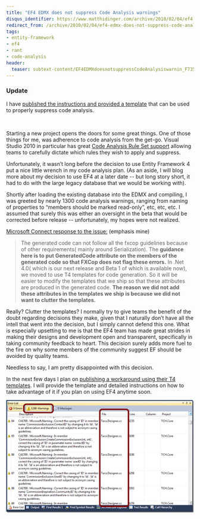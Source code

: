 ```yaml
---
title: "EF4 EDMX does not suppress Code Analysis warnings"
disqus_identifier: https://www.matthidinger.com/archive/2010/02/04/ef4-edmx-does-not-suppress-code-analysis-warnings.aspx
redirect_from: /archive/2010/02/04/ef4-edmx-does-not-suppress-code-analysis-warnings.aspx/
tags: 
- entity-framework
- ef4
- rant
- code-analysis
header:
  teaser: subtext-content/EF4EDMXdoesnotsuppressCodeAnalysiswarnin_F735/CropperCapture3_thumb.png
---
```

### Update

I have [published the instructions and provided a template](https://www.matthidinger.com/archive/2010/02/09/customizing-the-entity-framework-t4-template-suppressing-code-analysis.aspx) that can be used to properly suppress code analysis.

 

Starting a new project opens the doors for some great things. One of those things for me, was adherence to code analysis from the get-go. Visual Studio 2010 in particular has great [Code Analysis Rule Set support](https://blogs.msdn.com/habibh/archive/2009/08/12/create-your-own-code-analysis-rule-set-using-visual-studio-team-system-2010.aspx) allowing teams to carefully dictate which rules they wish to apply and suppress.

Unfortunately, it wasn’t long before the decision to use Entity Framework 4 put a nice little wrench in my code analysis plan. (As an aside, I will blog more about my decision to use EF4 at a later date -- but long story short, it had to do with the large legacy database that we would be working with).

Shortly after loading the existing database into the EDMX and compiling, I was greeted by nearly 1300 code analysis warnings, ranging from naming of properties to “members should be marked read-only”, etc, etc, etc. I assumed that surely this was either an oversight in the beta that would be corrected before release -- unfortunately, my hopes were not realized.

[Microsoft Connect response to the issue:](https://connect.microsoft.com/VisualStudio/feedback/ViewFeedback.aspx?FeedbackID=434118 "https://connect.microsoft.com/VisualStudio/feedback/ViewFeedback.aspx?FeedbackID=434118") (emphasis mine)

> The generated code can not follow all the fxcop guidelines because of other requirements( mainly around Serialization). The **guidance here is to put GeneratedCode attribute on the members of the generated code so that FXCop does not flag these errors.** In .Net 4.0( which is our next release and Beta 1 of which is available now), we moved to use T4 templates for code generation. So it will be easier to modify the templates that we ship so that these attributes are produced in the generated code. **The reason we did not add these attributes in the templates we ship is because we did not want to clutter the templates.**

Really? Clutter the templates? I normally try to give teams the benefit of the doubt regarding decisions they make, given that I naturally don’t have all the intell that went into the decision, but I simply cannot defend this one. What is especially upsetting to me is that the EF4 team has made great strides in making their designs and development open and transparent, specifically in taking community feedback to heart. This decision surely adds more fuel to the fire on why some members of the community suggest EF should be avoided by quality teams.

Needless to say, I am pretty disappointed with this decision.

In the next few days I plan on [publishing a workaround using their T4 templates](https://www.matthidinger.com/archive/2010/02/09/customizing-the-entity-framework-t4-template-suppressing-code-analysis.aspx). I will provide the template and detailed instructions on how to take advantage of it if you plan on using EF4 anytime soon.

![](/images/subtext-content/EF4EDMXdoesnotsuppressCodeAnalysiswarnin_F735/CropperCapture3_thumb.png)


 

